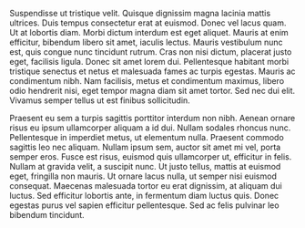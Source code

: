 ---
---

Suspendisse ut tristique velit. Quisque dignissim magna lacinia mattis ultrices. Duis tempus consectetur erat at euismod. Donec vel lacus quam. Ut at lobortis diam. Morbi dictum interdum est eget aliquet. Mauris at enim efficitur, bibendum libero sit amet, iaculis lectus. Mauris vestibulum nunc est, quis congue nunc tincidunt rutrum. Cras non nisi dictum, placerat justo eget, facilisis ligula. Donec sit amet lorem dui. Pellentesque habitant morbi tristique senectus et netus et malesuada fames ac turpis egestas. Mauris ac condimentum nibh. Nam facilisis, metus et condimentum maximus, libero odio hendrerit nisi, eget tempor magna diam sit amet tortor. Sed nec dui elit. Vivamus semper tellus ut est finibus sollicitudin.

Praesent eu sem a turpis sagittis porttitor interdum non nibh. Aenean ornare risus eu ipsum ullamcorper aliquam a id dui. Nullam sodales rhoncus nunc. Pellentesque in imperdiet metus, ut elementum nulla. Praesent commodo sagittis leo nec aliquam. Nullam ipsum sem, auctor sit amet mi vel, porta semper eros. Fusce est risus, euismod quis ullamcorper ut, efficitur in felis. Nullam at gravida velit, a suscipit nunc. Ut justo tellus, mattis at euismod eget, fringilla non mauris. Ut ornare lacus nulla, ut semper nisi euismod consequat. Maecenas malesuada tortor eu erat dignissim, at aliquam dui luctus. Sed efficitur lobortis ante, in fermentum diam luctus quis. Donec egestas purus vel sapien efficitur pellentesque. Sed ac felis pulvinar leo bibendum tincidunt.
